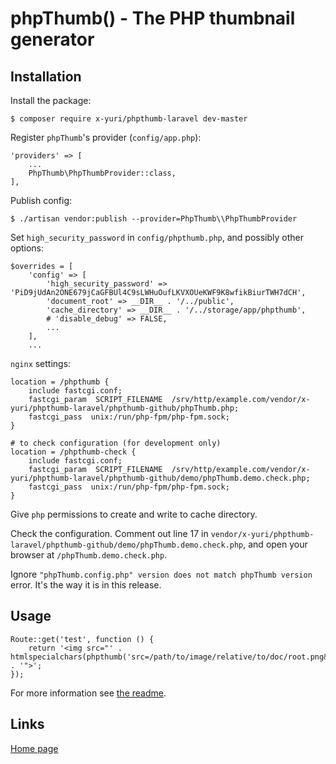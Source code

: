 # phpThumb() - The PHP thumbnail generator

## Installation

Install the package:

    $ composer require x-yuri/phpthumb-laravel dev-master

Register `phpThumb`'s provider (`config/app.php`):

    'providers' => [
        ...
        PhpThumb\PhpThumbProvider::class,
    ],

Publish config:

    $ ./artisan vendor:publish --provider=PhpThumb\\PhpThumbProvider

Set `high_security_password` in `config/phpthumb.php`, and possibly other options:

    $overrides = [
        'config' => [
            'high_security_password' => 'PiD9jUdAn2ONE679jCaGFBUl4C9sLWHuOufLKVXOUeKWF9K8wfikBiurTWH7dCH',
            'document_root' => __DIR__ . '/../public',
            'cache_directory' => __DIR__ . '/../storage/app/phpthumb',
            # 'disable_debug' => FALSE,
            ...
        ],
        ...

`nginx` settings:

    location = /phpthumb {
        include fastcgi.conf;
        fastcgi_param  SCRIPT_FILENAME  /srv/http/example.com/vendor/x-yuri/phpthumb-laravel/phpthumb-github/phpThumb.php;
        fastcgi_pass  unix:/run/php-fpm/php-fpm.sock;
    }

    # to check configuration (for development only)
    location = /phpthumb-check {
        include fastcgi.conf;
        fastcgi_param  SCRIPT_FILENAME  /srv/http/example.com/vendor/x-yuri/phpthumb-laravel/phpthumb-github/demo/phpThumb.demo.check.php;
        fastcgi_pass  unix:/run/php-fpm/php-fpm.sock;
    }

Give `php` permissions to create and write to cache directory.

Check the configuration. Comment out line 17 in `vendor/x-yuri/phpthumb-laravel/phpthumb-github/demo/phpThumb.demo.check.php`, and open your browser at `/phpThumb.demo.check.php`.

Ignore `"phpThumb.config.php" version does not match phpThumb version` error. It's the way it is in this release.

## Usage

	Route::get('test', function () {
        return '<img src="' . htmlspecialchars(phpthumb('src=/path/to/image/relative/to/doc/root.png&w=50')) . '">';
    });

For more information see [the readme](phpthumb-github/docs/phpthumb.readme.txt).

## Links

[Home page](http://phpthumb.sourceforge.net/)
